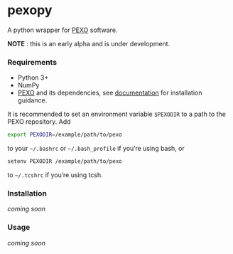 # pexopy

A python wrapper for [PEXO](https://github.com/phillippro/pexo) software.

**NOTE** : this is an early alpha and is under development.


### Requirements

- Python 3+
- NumPy
- [PEXO](https://github.com/phillippro/pexo) and its dependencies, see [documentation](http://rpubs.com/Fabo/pexo) for installation guidance.

It is recommended to set an environment variable `$PEXODIR` to a path to the PEXO repository. Add

```sh
export PEXODIR=/example/path/to/pexo
```

to your `~/.bashrc` or `~/.bash_profile` if you’re using bash, or

```sh
setenv PEXODIR /example/path/to/pexo
```

to `~/.tcshrc` if you’re using tcsh.


### Installation

*coming soon*

### Usage

*coming soon*